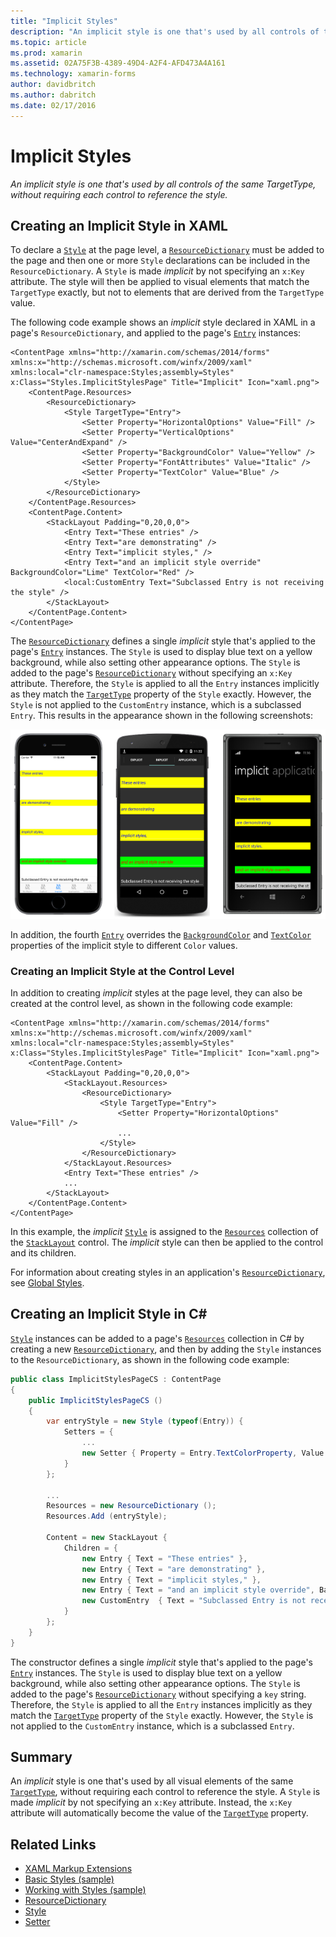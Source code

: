 ```yaml
---
title: "Implicit Styles"
description: "An implicit style is one that's used by all controls of the same TargetType, without requiring each control to reference the style."
ms.topic: article
ms.prod: xamarin
ms.assetid: 02A75F3B-4389-49D4-A2F4-AFD473A4A161
ms.technology: xamarin-forms
author: davidbritch
ms.author: dabritch
ms.date: 02/17/2016
---
```


# Implicit Styles

_An implicit style is one that's used by all controls of the same TargetType, without requiring each control to reference the style._

## Creating an Implicit Style in XAML

To declare a [`Style`](https://developer.xamarin.com/api/type/Xamarin.Forms.Style/) at the page level, a [`ResourceDictionary`](https://developer.xamarin.com/api/type/Xamarin.Forms.ResourceDictionary/) must be added to the page and then one or more `Style` declarations can be included in the `ResourceDictionary`. A `Style` is made *implicit* by not specifying an `x:Key` attribute. The style will then be applied to visual elements that match the `TargetType` exactly, but not to elements that are derived from the `TargetType` value.

The following code example shows an *implicit* style declared in XAML in a page's `ResourceDictionary`, and applied to the page's [`Entry`](https://developer.xamarin.com/api/type/Xamarin.Forms.Entry/) instances:

```xaml
<ContentPage xmlns="http://xamarin.com/schemas/2014/forms" xmlns:x="http://schemas.microsoft.com/winfx/2009/xaml" xmlns:local="clr-namespace:Styles;assembly=Styles" x:Class="Styles.ImplicitStylesPage" Title="Implicit" Icon="xaml.png">
	<ContentPage.Resources>
		<ResourceDictionary>
			<Style TargetType="Entry">
				<Setter Property="HorizontalOptions" Value="Fill" />
				<Setter Property="VerticalOptions" Value="CenterAndExpand" />
				<Setter Property="BackgroundColor" Value="Yellow" />
				<Setter Property="FontAttributes" Value="Italic" />
				<Setter Property="TextColor" Value="Blue" />
			</Style>
		</ResourceDictionary>
	</ContentPage.Resources>
	<ContentPage.Content>
		<StackLayout Padding="0,20,0,0">
			<Entry Text="These entries" />
			<Entry Text="are demonstrating" />
			<Entry Text="implicit styles," />
			<Entry Text="and an implicit style override" BackgroundColor="Lime" TextColor="Red" />
			<local:CustomEntry Text="Subclassed Entry is not receiving the style" />
		</StackLayout>
	</ContentPage.Content>
</ContentPage>
```

The [`ResourceDictionary`](https://developer.xamarin.com/api/type/Xamarin.Forms.ResourceDictionary/) defines a single *implicit* style that's applied to the page's [`Entry`](https://developer.xamarin.com/api/type/Xamarin.Forms.Entry/) instances. The `Style` is used to display blue text on a yellow background, while also setting other appearance options. The `Style` is added to the page's [`ResourceDictionary`](https://developer.xamarin.com/api/type/Xamarin.Forms.ResourceDictionary/) without specifying an `x:Key` attribute. Therefore, the `Style` is applied to all the `Entry` instances implicitly as they match the [`TargetType`](https://developer.xamarin.com/api/property/Xamarin.Forms.Style.TargetType/) property of the `Style` exactly. However, the `Style` is not applied to the `CustomEntry` instance, which is a subclassed `Entry`. This results in the appearance shown in the following screenshots:

[![](implicit-images/implicit-styles.png "Implicit Styles Example")](implicit-images/implicit-styles-large.png "Implicit Styles Example")

In addition, the fourth [`Entry`](https://developer.xamarin.com/api/type/Xamarin.Forms.Entry/) overrides the [`BackgroundColor`](https://developer.xamarin.com/api/property/Xamarin.Forms.VisualElement.BackgroundColor/) and [`TextColor`](https://developer.xamarin.com/api/property/Xamarin.Forms.Entry.TextColor/) properties of the implicit style to different `Color` values.

### Creating an Implicit Style at the Control Level

In addition to creating *implicit* styles at the page level, they can also be created at the control level, as shown in the following code example:

```xaml
<ContentPage xmlns="http://xamarin.com/schemas/2014/forms" xmlns:x="http://schemas.microsoft.com/winfx/2009/xaml" xmlns:local="clr-namespace:Styles;assembly=Styles" x:Class="Styles.ImplicitStylesPage" Title="Implicit" Icon="xaml.png">
	<ContentPage.Content>
		<StackLayout Padding="0,20,0,0">
			<StackLayout.Resources>
				<ResourceDictionary>
					<Style TargetType="Entry">
						<Setter Property="HorizontalOptions" Value="Fill" />
						...
					</Style>
				</ResourceDictionary>
			</StackLayout.Resources>
			<Entry Text="These entries" />
			...
		</StackLayout>
	</ContentPage.Content>
</ContentPage>
```

In this example, the *implicit* [`Style`](https://developer.xamarin.com/api/type/Xamarin.Forms.Style/) is assigned to the [`Resources`](https://developer.xamarin.com/api/property/Xamarin.Forms.VisualElement.Resources/) collection of the [`StackLayout`](https://developer.xamarin.com/api/type/Xamarin.Forms.StackLayout/) control. The *implicit* style can then be applied to the control and its children.

For information about creating styles in an application's [`ResourceDictionary`](https://developer.xamarin.com/api/type/Xamarin.Forms.ResourceDictionary/), see [Global Styles](~/xamarin-forms/user-interface/styles/application.md).

## Creating an Implicit Style in C&#35;

[`Style`](https://developer.xamarin.com/api/type/Xamarin.Forms.Style/) instances can be added to a page's [`Resources`](https://developer.xamarin.com/api/property/Xamarin.Forms.VisualElement.Resources/) collection in C# by creating a new [`ResourceDictionary`](https://developer.xamarin.com/api/type/Xamarin.Forms.ResourceDictionary/), and then by adding the `Style` instances to the `ResourceDictionary`, as shown in the following code example:

```csharp
public class ImplicitStylesPageCS : ContentPage
{
	public ImplicitStylesPageCS ()
	{
		var entryStyle = new Style (typeof(Entry)) {
			Setters = {
				...
				new Setter { Property = Entry.TextColorProperty, Value = Color.Blue }
			}
		};

		...
		Resources = new ResourceDictionary ();
		Resources.Add (entryStyle);

		Content = new StackLayout {
			Children = {
				new Entry { Text = "These entries" },
				new Entry { Text = "are demonstrating" },
				new Entry { Text = "implicit styles," },
				new Entry { Text = "and an implicit style override", BackgroundColor = Color.Lime, TextColor = Color.Red },
				new CustomEntry  { Text = "Subclassed Entry is not receiving the style" }
			}
		};
	}
}
```

The constructor defines a single *implicit* style that's applied to the page's [`Entry`](https://developer.xamarin.com/api/type/Xamarin.Forms.Entry/) instances. The `Style` is used to display blue text on a yellow background, while also setting other appearance options. The `Style` is added to the page's [`ResourceDictionary`](https://developer.xamarin.com/api/type/Xamarin.Forms.ResourceDictionary/) without specifying a `key` string. Therefore, the `Style` is applied to all the `Entry` instances implicitly as they match the [`TargetType`](https://developer.xamarin.com/api/property/Xamarin.Forms.Style.TargetType/) property of the `Style` exactly. However, the `Style` is not applied to the `CustomEntry` instance, which is a subclassed `Entry`.

## Summary

An *implicit* style is one that's used by all visual elements of the same [`TargetType`](https://developer.xamarin.com/api/property/Xamarin.Forms.Style.TargetType/), without requiring each control to reference the style. A `Style` is made *implicit* by not specifying an `x:Key` attribute. Instead, the `x:Key` attribute will automatically become the value of the [`TargetType`](https://developer.xamarin.com/api/property/Xamarin.Forms.Style.TargetType/) property.



## Related Links

- [XAML Markup Extensions](~/xamarin-forms/xaml/xaml-basics/xaml-markup-extensions.md)
- [Basic Styles (sample)](https://developer.xamarin.com/samples/xamarin-forms/UserInterface/Styles/BasicStyles/)
- [Working with Styles (sample)](https://developer.xamarin.com/samples/xamarin-forms/WorkingWithStyles/)
- [ResourceDictionary](https://developer.xamarin.com/api/type/Xamarin.Forms.ResourceDictionary/)
- [Style](https://developer.xamarin.com/api/type/Xamarin.Forms.Style/)
- [Setter](https://developer.xamarin.com/api/type/Xamarin.Forms.Setter/)
